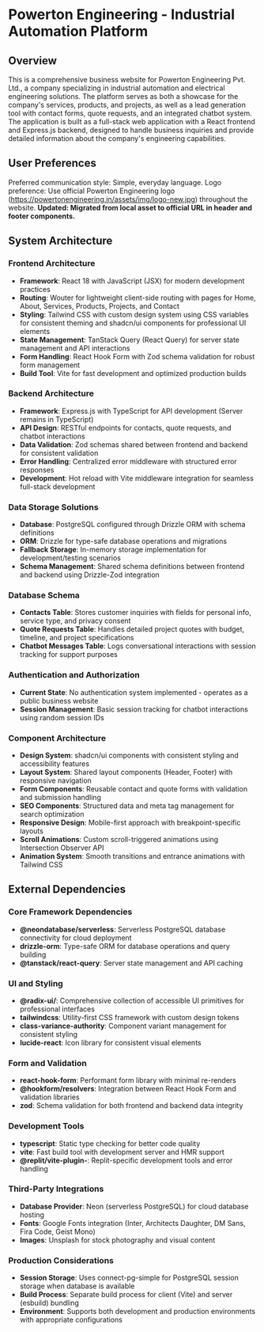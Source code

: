 # Powerton Engineering - Industrial Automation Platform

## Overview

This is a comprehensive business website for Powerton Engineering Pvt. Ltd., a company specializing in industrial automation and electrical engineering solutions. The platform serves as both a showcase for the company's services, products, and projects, as well as a lead generation tool with contact forms, quote requests, and an integrated chatbot system. The application is built as a full-stack web application with a React frontend and Express.js backend, designed to handle business inquiries and provide detailed information about the company's engineering capabilities.

## User Preferences

Preferred communication style: Simple, everyday language.
Logo preference: Use official Powerton Engineering logo (https://powertonengineering.in/assets/img/logo-new.jpg) throughout the website. **Updated: Migrated from local asset to official URL in header and footer components.**

## System Architecture

### Frontend Architecture
- **Framework**: React 18 with JavaScript (JSX) for modern development practices
- **Routing**: Wouter for lightweight client-side routing with pages for Home, About, Services, Products, Projects, and Contact
- **Styling**: Tailwind CSS with custom design system using CSS variables for consistent theming and shadcn/ui components for professional UI elements
- **State Management**: TanStack Query (React Query) for server state management and API interactions
- **Form Handling**: React Hook Form with Zod schema validation for robust form management
- **Build Tool**: Vite for fast development and optimized production builds

### Backend Architecture
- **Framework**: Express.js with TypeScript for API development (Server remains in TypeScript)
- **API Design**: RESTful endpoints for contacts, quote requests, and chatbot interactions
- **Data Validation**: Zod schemas shared between frontend and backend for consistent validation
- **Error Handling**: Centralized error middleware with structured error responses
- **Development**: Hot reload with Vite middleware integration for seamless full-stack development

### Data Storage Solutions
- **Database**: PostgreSQL configured through Drizzle ORM with schema definitions
- **ORM**: Drizzle for type-safe database operations and migrations
- **Fallback Storage**: In-memory storage implementation for development/testing scenarios
- **Schema Management**: Shared schema definitions between frontend and backend using Drizzle-Zod integration

### Database Schema
- **Contacts Table**: Stores customer inquiries with fields for personal info, service type, and privacy consent
- **Quote Requests Table**: Handles detailed project quotes with budget, timeline, and project specifications
- **Chatbot Messages Table**: Logs conversational interactions with session tracking for support purposes

### Authentication and Authorization
- **Current State**: No authentication system implemented - operates as a public business website
- **Session Management**: Basic session tracking for chatbot interactions using random session IDs

### Component Architecture
- **Design System**: shadcn/ui components with consistent styling and accessibility features
- **Layout System**: Shared layout components (Header, Footer) with responsive navigation
- **Form Components**: Reusable contact and quote forms with validation and submission handling
- **SEO Components**: Structured data and meta tag management for search optimization
- **Responsive Design**: Mobile-first approach with breakpoint-specific layouts
- **Scroll Animations**: Custom scroll-triggered animations using Intersection Observer API
- **Animation System**: Smooth transitions and entrance animations with Tailwind CSS

## External Dependencies

### Core Framework Dependencies
- **@neondatabase/serverless**: Serverless PostgreSQL database connectivity for cloud deployment
- **drizzle-orm**: Type-safe ORM for database operations and query building
- **@tanstack/react-query**: Server state management and API caching

### UI and Styling
- **@radix-ui/**: Comprehensive collection of accessible UI primitives for professional interfaces
- **tailwindcss**: Utility-first CSS framework with custom design tokens
- **class-variance-authority**: Component variant management for consistent styling
- **lucide-react**: Icon library for consistent visual elements

### Form and Validation
- **react-hook-form**: Performant form library with minimal re-renders
- **@hookform/resolvers**: Integration between React Hook Form and validation libraries
- **zod**: Schema validation for both frontend and backend data integrity

### Development Tools
- **typescript**: Static type checking for better code quality
- **vite**: Fast build tool with development server and HMR support
- **@replit/vite-plugin-**: Replit-specific development tools and error handling

### Third-Party Integrations
- **Database Provider**: Neon (serverless PostgreSQL) for cloud database hosting
- **Fonts**: Google Fonts integration (Inter, Architects Daughter, DM Sans, Fira Code, Geist Mono)
- **Images**: Unsplash for stock photography and visual content

### Production Considerations
- **Session Storage**: Uses connect-pg-simple for PostgreSQL session storage when database is available
- **Build Process**: Separate build process for client (Vite) and server (esbuild) bundling
- **Environment**: Supports both development and production environments with appropriate configurations